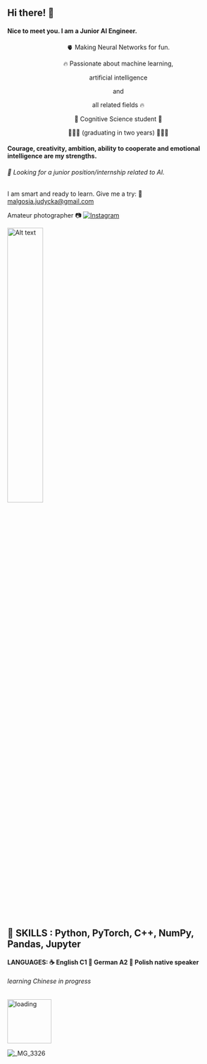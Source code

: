 ## Hi there! 👋

#### Nice to meet you. I am a Junior AI Engineer.

<p align="center"> 🫀 Making Neural Networks for fun. </p>

<p align="center"> 🔥 Passionate about machine learning, </p>
<p align="center"> artificial intelligence </p>

<p align="center"> and  </p>

<p align="center"> all related fields 🔥 </p>

<p align="center"> 🧠 Cognitive Science student 🧠</p>
<p align="center"> 👩🏼‍🎓 (graduating in two years) 👩🏼‍🎓 </p>

#### Courage, creativity, ambition, ability to cooperate and emotional intelligence are my strengths. 

###### 🔎 Looking for a junior position/internship related to AI.

 I am smart and ready to learn. Give me a try:
📧 malgosia.judycka@gmail.com 
 
  
Amateur photographer 📷 [![Instagram](https://img.shields.io/badge/Instagram-E4405F?style=for-the-badge&logo=instagram&logoColor=white)](https://www.instagram.com/mjudycka/)

<img src="https://github.com/user-attachments/assets/c26fbea5-909b-491d-9ef5-792ec0dc08ee" alt="Alt text" style="width: 40%;"/> 

## 🗻 SKILLS : Python, PyTorch, C++, NumPy, Pandas, Jupyter
#### LANGUAGES: ☕ English C1 🍺 German A2 🦅 Polish native speaker
###### learning Chinese in progress 
<img src="https://github.com/user-attachments/assets/2ab296b8-4e68-4567-b8b1-021699c78495" alt="loading" width="100"/>





![_MG_3326](https://github.com/user-attachments/assets/5d9d93ac-c2f1-462e-a6d7-1a50f0f4d521)










